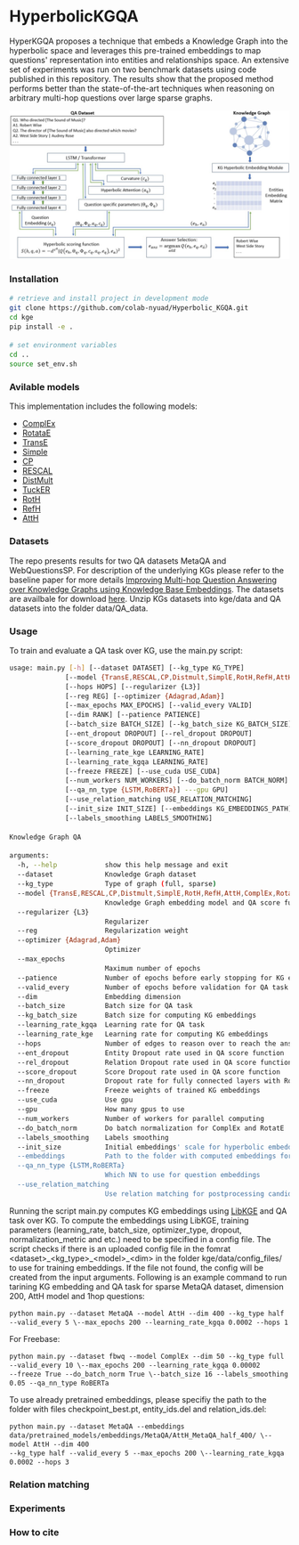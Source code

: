 # HyperbolicKGQA
HyperKGQA proposes a technique that embeds a Knowledge Graph into the hyperbolic space  and  leverages  this  pre-trained  embeddings  to  map  questions' representation  into entities  and  relationships  space. An extensive set of experiments was run on two benchmark datasets using code published in this repository. The results show that the proposed  method  performs  better  than the state-of-the-art techniques when reasoning on arbitrary multi-hop questions over large sparse graphs.

<p align="center">
<img src="architecture.jpg" width="700">
</p>

### Installation
```sh
# retrieve and install project in development mode
git clone https://github.com/colab-nyuad/Hyperbolic_KGQA.git
cd kge
pip install -e .

# set environment variables
cd ..
source set_env.sh
```
### Avilable models
This implementation includes the following models:
- [ComplEx](http://proceedings.mlr.press/v48/trouillon16.pdf)
- [RotataE](https://arxiv.org/pdf/1902.10197.pdf)
- [TransE](https://papers.nips.cc/paper/2013/file/1cecc7a77928ca8133fa24680a88d2f9-Paper.pdf)
- [Simple](https://arxiv.org/pdf/1802.04868.pdf)
- [CP](https://arxiv.org/pdf/1806.07297.pdf)
- [RESCAL](http://www.icml-2011.org/papers/438_icmlpaper.pdf)
- [DistMult](https://www.microsoft.com/en-us/research/wp-content/uploads/2016/02/ICLR2015_updated.pdf)
- [TuckER](https://arxiv.org/pdf/1901.09590.pdf)
- [RotH](https://aclanthology.org/2020.acl-main.617.pdf)
- [RefH](https://aclanthology.org/2020.acl-main.617.pdf)
- [AttH](https://aclanthology.org/2020.acl-main.617.pdf)

### Datasets
The repo presents results for two QA datasets MetaQA and WebQuestionsSP. For description of the underlying KGs please refer to the baseline paper for more details [Improving Multi-hop Question Answering over Knowledge Graphs using Knowledge Base Embeddings](https://www.aclweb.org/anthology/2020.acl-main.412/). The datasets are availbale for download [here](https://drive.google.com/file/d/1VKjZ3HxwxEpYLwqG3iD5VAJmMdyrRbZB/view?usp=sharing). Unzip KGs datasets into kge/data and QA datasets into the folder data/QA_data.

### Usage
To train and evaluate a QA task over KG, use the main.py script:

```sh
usage: main.py [-h] [--dataset DATASET] [--kg_type KG_TYPE]
              [--model {TransE,RESCAL,CP,Distmult,SimplE,RotH,RefH,AttH,ComplEx,RotatE}]
              [--hops HOPS] [--regularizer {L3}] 
              [--reg REG] [--optimizer {Adagrad,Adam}]
              [--max_epochs MAX_EPOCHS] [--valid_every VALID]
              [--dim RANK] [--patience PATIENCE]
              [--batch_size BATCH_SIZE] [--kg_batch_size KG_BATCH_SIZE]
              [--ent_dropout DROPOUT] [--rel_dropout DROPOUT]
              [--score_dropout DROPOUT] [--nn_dropout DROPOUT]
              [--learning_rate_kge LEARNING_RATE]
              [--learning_rate_kgqa LEARNING_RATE]
              [--freeze FREEZE] [--use_cuda USE_CUDA]
              [--num_workers NUM_WORKERS] [--do_batch_norm BATCH_NORM]
              [--qa_nn_type {LSTM,RoBERTa}] ---gpu GPU]
              [--use_relation_matching USE_RELATION_MATCHING]
              [--init_size INIT_SIZE] [--embeddings KG_EMBEDDINGS_PATH]
              [--labels_smoothing LABELS_SMOOTHING]
 
Knowledge Graph QA

arguments:
  -h, --help            show this help message and exit
  --dataset             Knowledge Graph dataset
  --kg_type             Type of graph (full, sparse)
  --model {TransE,RESCAL,CP,Distmult,SimplE,RotH,RefH,AttH,ComplEx,RotatE}
                        Knowledge Graph embedding model and QA score function
  --regularizer {L3}
                        Regularizer
  --reg                 Regularization weight
  --optimizer {Adagrad,Adam}
                        Optimizer
  --max_epochs
                        Maximum number of epochs
  --patience            Number of epochs before early stopping for KG embeddings
  --valid_every         Number of epochs before validation for QA task
  --dim                 Embedding dimension
  --batch_size          Batch size for QA task
  --kg_batch_size       Batch size for computing KG embeddings 
  --learning_rate_kgqa  Learning rate for QA task
  --learning_rate_kge   Learning rate for computing KG embeddings
  --hops                Number of edges to reason over to reach the answer
  --ent_dropout         Entity Dropout rate used in QA score function 
  --rel_dropout         Relation Dropout rate used in QA score function
  --score_dropout       Score Dropout rate used in QA score function
  --nn_dropout          Dropout rate for fully connected layers with RoBERTa 
  --freeze              Freeze weights of trained KG embeddings
  --use_cuda            Use gpu
  --gpu                 How many gpus to use
  --num_workers         Number of workers for parallel computing 
  --do_batch_norm       Do batch normalization for ComplEx and RotatE
  --labels_smoothing    Labels smoothing
  --init_size           Initial embeddings' scale for hyperbolic embeddings
  --embeddings          Path to the folder with computed embeddings for KG
  --qa_nn_type {LSTM,RoBERTa}
                        Which NN to use for question embeddings
  --use_relation_matching 
                        Use relation matching for postprocessing candidates in QA task
```

Running the script main.py computes KG embeddings using [LibKGE](https://github.com/uma-pi1/kge) and QA task over KG. To compute the embeddings using LibKGE, training parameters (learning_rate, batch_size, optimizer_type, dropout, normalization_metric and etc.) need to be specified in a config file. The script checks if there is an uploaded config file in the fomrat \<dataset\>\_\<kg_type\>\_\<model\>\_\<dim\> in the folder kge/data/config_files/<dataset> to use for training embeddings. If the file not found, the config will be created from the input arguments. Following is an example command to run tarining KG embedding and QA task for sparse MetaQA dataset, dimension 200, AttH model and 1hop questions: 

```
python main.py --dataset MetaQA --model AttH --dim 400 --kg_type half --valid_every 5 \--max_epochs 200 --learning_rate_kgqa 0.0002 --hops 1
```

For Freebase:
```
python main.py --dataset fbwq --model ComplEx --dim 50 --kg_type full --valid_every 10 \--max_epochs 200 --learning_rate_kgqa 0.00002 
--freeze True --do_batch_norm True \--batch_size 16 --labels_smoothing 0.05 --qa_nn_type RoBERTa
```
  
To use already pretrained embeddings, please specifiy the path to the folder with files checkpoint_best.pt, entity_ids.del and relation_ids.del:

```
python main.py --dataset MetaQA --embeddings data/pretrained_models/embeddings/MetaQA/AttH_MetaQA_half_400/ \--model AttH --dim 400 
--kg_type half --valid_every 5 --max_epochs 200 \--learning_rate_kgqa 0.0002 --hops 3
```


  
### Relation matching 
 
 
### Experiments
 

### How to cite
